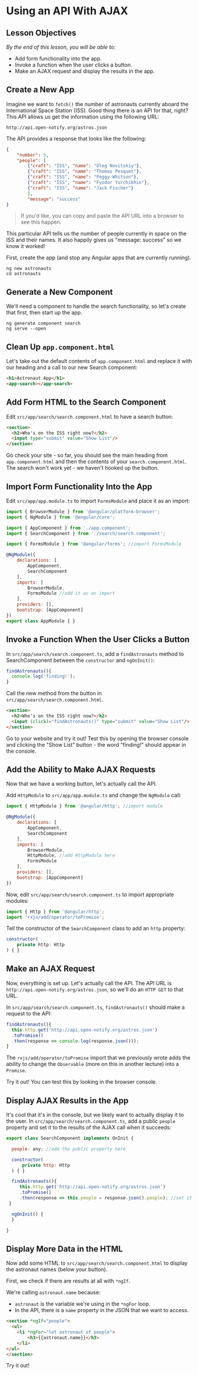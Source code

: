 # Using an API With AJAX

<!--WDI4 9:57 -->

## Lesson Objectives

*By the end of this lesson, you will be able to:*

- Add form functionality into the app.
- Invoke a function when the user clicks a button.
- Make an AJAX request and display the results in the app.

## Create a New App

Imagine we want to `fetch()` the number of astronauts currently aboard the International Space Station (ISS). Good thing there is an API for that, right? This API allows us get the information using the following URL:

```
http://api.open-notify.org/astros.json
```

The API provides a response that looks like the following:

```json
{
	"number": 5,
	"people": [
		{"craft": "ISS", "name": "Oleg Novitskiy"},
		{"craft": "ISS", "name": "Thomas Pesquet"},
		{"craft": "ISS", "name": "Peggy Whitson"},
		{"craft": "ISS", "name": "Fyodor Yurchikhin"},
		{"craft": "ISS", "name": "Jack Fischer"}
		],
		"message": "success"
}
```


> If you'd like, you can copy and paste the API URL into a browser to see this happen.

This particular API tells us the number of people currently in space on the ISS and their names. It also happily gives us "message: success" so we know it worked!

First, create the app (and stop any Angular apps that are currently running).

```
ng new astronauts
cd astronauts
```

## Generate a New Component
We'll need a component to handle the search functionality, so let's create that first, then start up the app.

```
ng generate component search
ng serve --open
```

## Clean Up `app.component.html`
Let's take out the default contents of `app.component.html` and replace it with our heading and a call to our new Search component:

```html
<h1>Astronaut App</h1>
<app-search></app-search>
```

## Add Form HTML to the Search Component

Edit `src/app/search/search.component.html` to have a search button:

```html
<section>
  <h2>Who's on the ISS right now?</h2>
  <input type="submit" value="Show List"/>
</section>
```

Go check your site - so far, you should see the main heading from `app.component.html` and then the contents of your `search.component.html`. The search won't work yet - we haven't hooked up the button.

## Import Form Functionality Into the App

Edit `src/app/app.module.ts` to import `FormsModule` and place it as an import:

```javascript
import { BrowserModule } from '@angular/platform-browser';
import { NgModule } from '@angular/core';

import { AppComponent } from './app.component';
import { SearchComponent } from './search/search.component';

import { FormsModule } from '@angular/forms'; //import FormsModule

@NgModule({
    declarations: [
        AppComponent,
        SearchComponent
    ],
    imports: [
        BrowserModule,
        FormsModule //add it as an import
    ],
    providers: [],
    bootstrap: [AppComponent]
})
export class AppModule { }
```

## Invoke a Function When the User Clicks a Button

In `src/app/search/search.component.ts`, add a `findAstronauts` method to SearchComponent between the `constructor` and `ngOnInit()`:

```javascript
findAstronauts(){
  console.log('finding!');
}
```

Call the new method from the button in `src/app/search/search.component.html`.

```html
<section>
  <h2>Who's on the ISS right now?</h2>
  <input (click)="findAstronauts()" type="submit" value="Show List"/>
</section>
```

Go to your website and try it out! Test this by opening the browser console and clicking the "Show List" button - the word "finding!" should appear in the console.

<!--WDI4 10:24 -->

## Add the Ability to Make AJAX Requests

Now that we have a working button, let's actually call the API.

Add `HttpModule` to `src/app/app.module.ts` and change the `NgModule` call:

```javascript
import { HttpModule } from '@angular/http'; //import module

@NgModule({
    declarations: [
        AppComponent,
        SearchComponent
    ],
    imports: [
        BrowserModule,
        HttpModule, //add HttpModule here
        FormsModule
    ],
    providers: [],
    bootstrap: [AppComponent]
})
```

Now, edit `src/app/search/search.component.ts` to import appropriate modules:

```javascript
import { Http } from '@angular/http';
import 'rxjs/add/operator/toPromise';
```

Tell the constructor of the `SearchComponent` class to add an `http` property:

```javascript
constructor(
    private http: Http
) { }
```

## Make an AJAX Request

Now, everything is set up. Let's actually call the API. The API URL is `http://api.open-notify.org/astros.json`, so we'll do an `HTTP GET` to that URL.

In `src/app/search/search.component.ts`, `findAstronauts()` should make a request to the API:

```javascript
findAstronauts(){
  this.http.get('http://api.open-notify.org/astros.json')
  .toPromise()
  .then(response => console.log(response.json()));
}
```

The `rxjs/add/operator/toPromise` import that we previously wrote adds the ability to change the `Observable` (more on this in another lecture) into a `Promise`.

Try it out! You can test this by looking in the browser console.

<!--10:35 WDI4 -->

## Display AJAX Results in the App

It's cool that it's in the console, but we likely want to actually display it to the user.  In `src/app/search/search.component.ts`, add a public `people` property and set it to the results of the AJAX call when it succeeds:

```javascript
export class SearchComponent implements OnInit {

  people: any; //add the public property here

  constructor(
      private http: Http
  ) { }

  findAstronauts(){
     this.http.get('http://api.open-notify.org/astros.json')
     .toPromise()
     .then(response => this.people = response.json().people); //set it here
 }

  ngOnInit() {
  }

}
```


## Display More Data in the HTML

Now add some HTML to `src/app/search/search.component.html` to display the astronaut names (below your button).

First, we check if there are results at all with `*ngIf`.

We're calling `astronaut.name` because:
- `astronaut` is the variable we're using in the `*ngFor` loop.
- In the API, there is a `name` property in the JSON that we want to access.


```html
<section *ngIf="people">
  <ul>
    <li *ngFor="let astronaut of people">
        <h3>{{astronaut.name}}</h3>
    </li>
</ul>
</section>
```

Try it out!


<!--10:45 WDI4 -->
